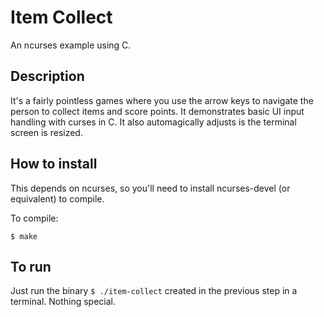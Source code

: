 # Item Collect #

An ncurses example using C.  

## Description ##

It's a fairly pointless games where you use the arrow keys to navigate the person to collect items and score points.   It demonstrates basic UI input handling with curses in C.  It also automagically adjusts is the terminal screen is resized.

## How to install ##

This depends on ncurses, so you'll need to install ncurses-devel (or equivalent) to compile.

To compile:

```$ make```

## To run ##

Just run the binary `$ ./item-collect` created in the previous step in a terminal.  Nothing special.

